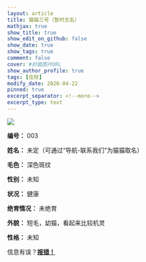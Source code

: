 ```yaml
---
layout: article
title: 猫猫三号（暂时无名）
mathjax: true
show_title: true
show_edit_on_github: false
show_date: true
show_tags: true
comment: false
cover: #封面图片URL
show_author_profile: true
tags: [在校]
modify_date: 2020-04-22
pinned: true 
excerpt_separator: <!--more-->
excerpt_type: text
---
```


![](https://i.loli.net/2020/04/22/fSpOKublHeTcEUh.jpg)

<!--more-->

**编号：**
003

**姓名：**
未定（可通过“导航-联系我们”为猫猫取名）

**毛色：**
深色斑纹

**性别：**
未知

**状况：**
健康

**绝育情况：**
未绝育

**外貌：**
短毛，幼猫，看起来比较机灵

**性格：**
未知

信息有误？[**报错！**](https://forms.office.com/Pages/ResponsePage.aspx?id=DQSIkWdsW0yxEjajBLZtrQAAAAAAAAAAAANAASWVbDVUQVZFMEdSUUk2RFUwVEFDVTZIWkJaSVgySS4u)

